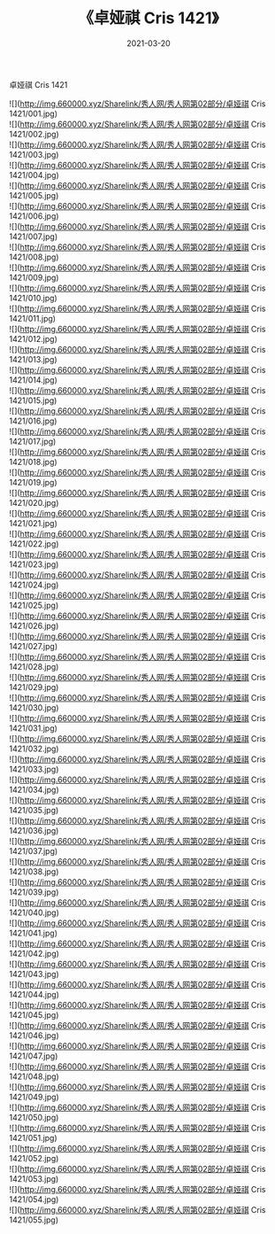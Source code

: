 ﻿---
layout: post
title:  《卓娅祺 Cris 1421》
date:   2021-03-20
img: http://img.660000.xyz/Sharelink/秀人网/秀人网第02部分/卓娅祺 Cris 1421/000.jpg
categories: [美女, 清纯, 唯美]
---

卓娅祺 Cris 1421

  ![](http://img.660000.xyz/Sharelink/秀人网/秀人网第02部分/卓娅祺 Cris 1421/001.jpg) <br> ![](http://img.660000.xyz/Sharelink/秀人网/秀人网第02部分/卓娅祺 Cris 1421/002.jpg) <br> ![](http://img.660000.xyz/Sharelink/秀人网/秀人网第02部分/卓娅祺 Cris 1421/003.jpg) <br> ![](http://img.660000.xyz/Sharelink/秀人网/秀人网第02部分/卓娅祺 Cris 1421/004.jpg) <br> ![](http://img.660000.xyz/Sharelink/秀人网/秀人网第02部分/卓娅祺 Cris 1421/005.jpg) <br> ![](http://img.660000.xyz/Sharelink/秀人网/秀人网第02部分/卓娅祺 Cris 1421/006.jpg) <br> ![](http://img.660000.xyz/Sharelink/秀人网/秀人网第02部分/卓娅祺 Cris 1421/007.jpg) <br> ![](http://img.660000.xyz/Sharelink/秀人网/秀人网第02部分/卓娅祺 Cris 1421/008.jpg) <br> ![](http://img.660000.xyz/Sharelink/秀人网/秀人网第02部分/卓娅祺 Cris 1421/009.jpg) <br> ![](http://img.660000.xyz/Sharelink/秀人网/秀人网第02部分/卓娅祺 Cris 1421/010.jpg) <br> ![](http://img.660000.xyz/Sharelink/秀人网/秀人网第02部分/卓娅祺 Cris 1421/011.jpg) <br> ![](http://img.660000.xyz/Sharelink/秀人网/秀人网第02部分/卓娅祺 Cris 1421/012.jpg) <br> ![](http://img.660000.xyz/Sharelink/秀人网/秀人网第02部分/卓娅祺 Cris 1421/013.jpg) <br> ![](http://img.660000.xyz/Sharelink/秀人网/秀人网第02部分/卓娅祺 Cris 1421/014.jpg) <br> ![](http://img.660000.xyz/Sharelink/秀人网/秀人网第02部分/卓娅祺 Cris 1421/015.jpg) <br> ![](http://img.660000.xyz/Sharelink/秀人网/秀人网第02部分/卓娅祺 Cris 1421/016.jpg) <br> ![](http://img.660000.xyz/Sharelink/秀人网/秀人网第02部分/卓娅祺 Cris 1421/017.jpg) <br> ![](http://img.660000.xyz/Sharelink/秀人网/秀人网第02部分/卓娅祺 Cris 1421/018.jpg) <br> ![](http://img.660000.xyz/Sharelink/秀人网/秀人网第02部分/卓娅祺 Cris 1421/019.jpg) <br> ![](http://img.660000.xyz/Sharelink/秀人网/秀人网第02部分/卓娅祺 Cris 1421/020.jpg) <br> ![](http://img.660000.xyz/Sharelink/秀人网/秀人网第02部分/卓娅祺 Cris 1421/021.jpg) <br> ![](http://img.660000.xyz/Sharelink/秀人网/秀人网第02部分/卓娅祺 Cris 1421/022.jpg) <br> ![](http://img.660000.xyz/Sharelink/秀人网/秀人网第02部分/卓娅祺 Cris 1421/023.jpg) <br> ![](http://img.660000.xyz/Sharelink/秀人网/秀人网第02部分/卓娅祺 Cris 1421/024.jpg) <br> ![](http://img.660000.xyz/Sharelink/秀人网/秀人网第02部分/卓娅祺 Cris 1421/025.jpg) <br> ![](http://img.660000.xyz/Sharelink/秀人网/秀人网第02部分/卓娅祺 Cris 1421/026.jpg) <br> ![](http://img.660000.xyz/Sharelink/秀人网/秀人网第02部分/卓娅祺 Cris 1421/027.jpg) <br> ![](http://img.660000.xyz/Sharelink/秀人网/秀人网第02部分/卓娅祺 Cris 1421/028.jpg) <br> ![](http://img.660000.xyz/Sharelink/秀人网/秀人网第02部分/卓娅祺 Cris 1421/029.jpg) <br> ![](http://img.660000.xyz/Sharelink/秀人网/秀人网第02部分/卓娅祺 Cris 1421/030.jpg) <br> ![](http://img.660000.xyz/Sharelink/秀人网/秀人网第02部分/卓娅祺 Cris 1421/031.jpg) <br> ![](http://img.660000.xyz/Sharelink/秀人网/秀人网第02部分/卓娅祺 Cris 1421/032.jpg) <br> ![](http://img.660000.xyz/Sharelink/秀人网/秀人网第02部分/卓娅祺 Cris 1421/033.jpg) <br> ![](http://img.660000.xyz/Sharelink/秀人网/秀人网第02部分/卓娅祺 Cris 1421/034.jpg) <br> ![](http://img.660000.xyz/Sharelink/秀人网/秀人网第02部分/卓娅祺 Cris 1421/035.jpg) <br> ![](http://img.660000.xyz/Sharelink/秀人网/秀人网第02部分/卓娅祺 Cris 1421/036.jpg) <br> ![](http://img.660000.xyz/Sharelink/秀人网/秀人网第02部分/卓娅祺 Cris 1421/037.jpg) <br> ![](http://img.660000.xyz/Sharelink/秀人网/秀人网第02部分/卓娅祺 Cris 1421/038.jpg) <br> ![](http://img.660000.xyz/Sharelink/秀人网/秀人网第02部分/卓娅祺 Cris 1421/039.jpg) <br> ![](http://img.660000.xyz/Sharelink/秀人网/秀人网第02部分/卓娅祺 Cris 1421/040.jpg) <br> ![](http://img.660000.xyz/Sharelink/秀人网/秀人网第02部分/卓娅祺 Cris 1421/041.jpg) <br> ![](http://img.660000.xyz/Sharelink/秀人网/秀人网第02部分/卓娅祺 Cris 1421/042.jpg) <br> ![](http://img.660000.xyz/Sharelink/秀人网/秀人网第02部分/卓娅祺 Cris 1421/043.jpg) <br> ![](http://img.660000.xyz/Sharelink/秀人网/秀人网第02部分/卓娅祺 Cris 1421/044.jpg) <br> ![](http://img.660000.xyz/Sharelink/秀人网/秀人网第02部分/卓娅祺 Cris 1421/045.jpg) <br> ![](http://img.660000.xyz/Sharelink/秀人网/秀人网第02部分/卓娅祺 Cris 1421/046.jpg) <br> ![](http://img.660000.xyz/Sharelink/秀人网/秀人网第02部分/卓娅祺 Cris 1421/047.jpg) <br> ![](http://img.660000.xyz/Sharelink/秀人网/秀人网第02部分/卓娅祺 Cris 1421/048.jpg) <br> ![](http://img.660000.xyz/Sharelink/秀人网/秀人网第02部分/卓娅祺 Cris 1421/049.jpg) <br> ![](http://img.660000.xyz/Sharelink/秀人网/秀人网第02部分/卓娅祺 Cris 1421/050.jpg) <br> ![](http://img.660000.xyz/Sharelink/秀人网/秀人网第02部分/卓娅祺 Cris 1421/051.jpg) <br> ![](http://img.660000.xyz/Sharelink/秀人网/秀人网第02部分/卓娅祺 Cris 1421/052.jpg) <br> ![](http://img.660000.xyz/Sharelink/秀人网/秀人网第02部分/卓娅祺 Cris 1421/053.jpg) <br> ![](http://img.660000.xyz/Sharelink/秀人网/秀人网第02部分/卓娅祺 Cris 1421/054.jpg) <br> ![](http://img.660000.xyz/Sharelink/秀人网/秀人网第02部分/卓娅祺 Cris 1421/055.jpg) <br>